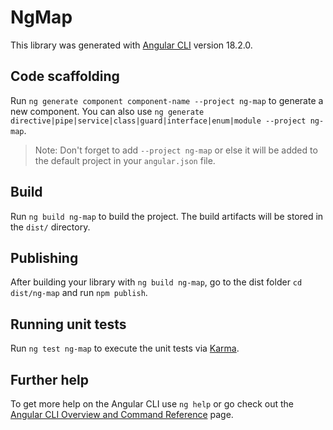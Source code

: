 # NgMap

This library was generated with [Angular CLI](https://github.com/angular/angular-cli) version 18.2.0.

## Code scaffolding

Run `ng generate component component-name --project ng-map` to generate a new component. You can also use `ng generate directive|pipe|service|class|guard|interface|enum|module --project ng-map`.
> Note: Don't forget to add `--project ng-map` or else it will be added to the default project in your `angular.json` file. 

## Build

Run `ng build ng-map` to build the project. The build artifacts will be stored in the `dist/` directory.

## Publishing

After building your library with `ng build ng-map`, go to the dist folder `cd dist/ng-map` and run `npm publish`.

## Running unit tests

Run `ng test ng-map` to execute the unit tests via [Karma](https://karma-runner.github.io).

## Further help

To get more help on the Angular CLI use `ng help` or go check out the [Angular CLI Overview and Command Reference](https://angular.dev/tools/cli) page.
